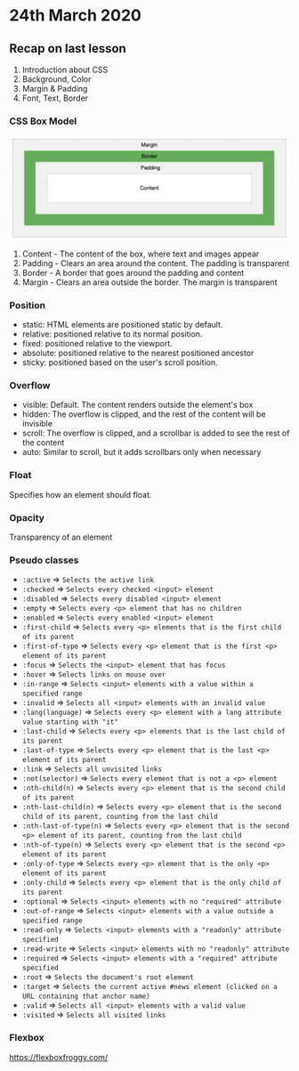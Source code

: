 # 24th March 2020

## Recap on last lesson
1. Introduction about CSS
2. Background, Color
3. Margin & Padding
4. Font, Text, Border

### CSS Box Model
![](./CSS&#32;Box&#32;Model.png)
1. Content - The content of the box, where text and images appear
2. Padding - Clears an area around the content. The padding is transparent
3. Border - A border that goes around the padding and content
4. Margin - Clears an area outside the border. The margin is transparent

### Position
- static: HTML elements are positioned static by default.
- relative: positioned relative to its normal position.
- fixed: positioned relative to the viewport.
- absolute: positioned relative to the nearest positioned ancestor
- sticky: positioned based on the user's scroll position.

### Overflow
- visible: Default. The content renders outside the element's box
- hidden: The overflow is clipped, and the rest of the content will be invisible
- scroll: The overflow is clipped, and a scrollbar is added to see the rest of the content
- auto: Similar to scroll, but it adds scrollbars only when necessary

### Float
Specifies how an element should float.

### Opacity
Transparency of an element

### Pseudo classes
- `:active` => `Selects the active link`
- `:checked` => `Selects every checked <input> element`
- `:disabled` => `Selects every disabled <input> element`
- `:empty` => `Selects every <p> element that has no children`
- `:enabled` => `Selects every enabled <input> element`
- `:first-child` => `Selects every <p> elements that is the first child of its parent`
- `:first-of-type` => `Selects every <p> element that is the first <p> element of its parent`
- `:focus` => `Selects the <input> element that has focus`
- `:hover` => `Selects links on mouse over`
- `:in-range` => `Selects <input> elements with a value within a specified range`
- `:invalid` => `Selects all <input> elements with an invalid value`
- `:lang(language)` => `Selects every <p> element with a lang attribute value starting with "it"`
- `:last-child` => `Selects every <p> elements that is the last child of its parent`
- `:last-of-type` => `Selects every <p> element that is the last <p> element of its parent`
- `:link` => `Selects all unvisited links`
- `:not(selector)` => `Selects every element that is not a <p> element`
- `:nth-child(n)` => `Selects every <p> element that is the second child of its parent`
- `:nth-last-child(n)` => `Selects every <p> element that is the second child of its parent, counting from the last child`
- `:nth-last-of-type(n)` => `Selects every <p> element that is the second <p> element of its parent, counting from the last child`
- `:nth-of-type(n)` => `Selects every <p> element that is the second <p> element of its parent`
- `:only-of-type` => `Selects every <p> element that is the only <p> element of its parent`
- `:only-child` => `Selects every <p> element that is the only child of its parent`
- `:optional` => `Selects <input> elements with no "required" attribute`
- `:out-of-range` => `Selects <input> elements with a value outside a specified range`
- `:read-only` => `Selects <input> elements with a "readonly" attribute specified`
- `:read-write` => `Selects <input> elements with no "readonly" attribute`
- `:required` => `Selects <input> elements with a "required" attribute specified`
- `:root` => `Selects the document's root element`
- `:target` => `Selects the current active #news element (clicked on a URL containing that anchor name)`
- `:valid` => `Selects all <input> elements with a valid value`
- `:visited` => `Selects all visited links`

### Flexbox
https://flexboxfroggy.com/
